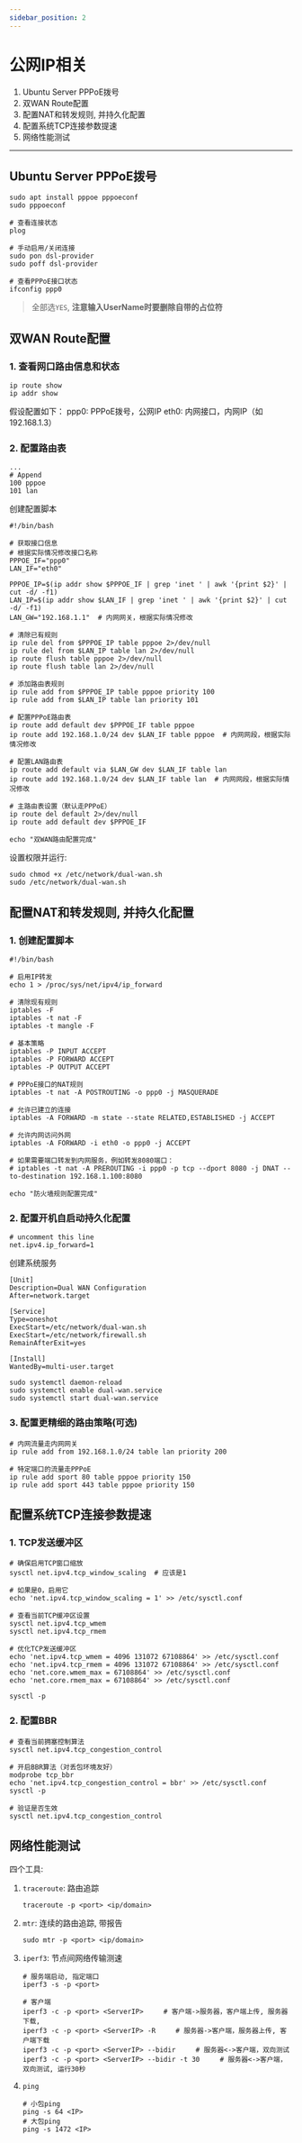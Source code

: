 ```yaml
---
sidebar_position: 2
---
```


# 公网IP相关

1. Ubuntu Server PPPoE拨号
2. 双WAN Route配置
3. 配置NAT和转发规则, 并持久化配置
4. 配置系统TCP连接参数提速
5. 网络性能测试

---

## Ubuntu Server PPPoE拨号

```shell
sudo apt install pppoe pppoeconf
sudo pppoeconf

# 查看连接状态
plog

# 手动启用/关闭连接
sudo pon dsl-provider
sudo poff dsl-provider

# 查看PPPoE接口状态
ifconfig ppp0
```

> 全部选`YES`, **注意输入UserName时要删除自带的占位符**

## 双WAN Route配置

### 1. 查看网口路由信息和状态

```shell
ip route show
ip addr show
```

假设配置如下：
ppp0: PPPoE拨号，公网IP
eth0: 内网接口，内网IP（如 192.168.1.3）

### 2. 配置路由表

```shell title="/etc/iproute2/rt_tables"
...
# Append
100 pppoe
101 lan
```

创建配置脚本

```shell title="/etc/network/dual-wan.sh"
#!/bin/bash

# 获取接口信息
# 根据实际情况修改接口名称
PPPOE_IF="ppp0"
LAN_IF="eth0"

PPPOE_IP=$(ip addr show $PPPOE_IF | grep 'inet ' | awk '{print $2}' | cut -d/ -f1)
LAN_IP=$(ip addr show $LAN_IF | grep 'inet ' | awk '{print $2}' | cut -d/ -f1)
LAN_GW="192.168.1.1"  # 内网网关，根据实际情况修改

# 清除已有规则
ip rule del from $PPPOE_IP table pppoe 2>/dev/null
ip rule del from $LAN_IP table lan 2>/dev/null
ip route flush table pppoe 2>/dev/null
ip route flush table lan 2>/dev/null

# 添加路由表规则
ip rule add from $PPPOE_IP table pppoe priority 100
ip rule add from $LAN_IP table lan priority 101

# 配置PPPoE路由表
ip route add default dev $PPPOE_IF table pppoe
ip route add 192.168.1.0/24 dev $LAN_IF table pppoe  # 内网网段，根据实际情况修改

# 配置LAN路由表
ip route add default via $LAN_GW dev $LAN_IF table lan
ip route add 192.168.1.0/24 dev $LAN_IF table lan  # 内网网段，根据实际情况修改

# 主路由表设置（默认走PPPoE）
ip route del default 2>/dev/null
ip route add default dev $PPPOE_IF

echo "双WAN路由配置完成"
```

设置权限并运行:

```shell
sudo chmod +x /etc/network/dual-wan.sh
sudo /etc/network/dual-wan.sh
```

## 配置NAT和转发规则, 并持久化配置

### 1. 创建配置脚本

```shell title="/etc/network/firewall.sh"
#!/bin/bash

# 启用IP转发
echo 1 > /proc/sys/net/ipv4/ip_forward

# 清除现有规则
iptables -F
iptables -t nat -F
iptables -t mangle -F

# 基本策略
iptables -P INPUT ACCEPT
iptables -P FORWARD ACCEPT
iptables -P OUTPUT ACCEPT

# PPPoE接口的NAT规则
iptables -t nat -A POSTROUTING -o ppp0 -j MASQUERADE

# 允许已建立的连接
iptables -A FORWARD -m state --state RELATED,ESTABLISHED -j ACCEPT

# 允许内网访问外网
iptables -A FORWARD -i eth0 -o ppp0 -j ACCEPT

# 如果需要端口转发到内网服务，例如转发8080端口：
# iptables -t nat -A PREROUTING -i ppp0 -p tcp --dport 8080 -j DNAT --to-destination 192.168.1.100:8080

echo "防火墙规则配置完成"
```

### 2. 配置开机自启动持久化配置

```shell title="/etc/sysctl.conf"
# uncomment this line
net.ipv4.ip_forward=1
```

创建系统服务

```
[Unit]
Description=Dual WAN Configuration
After=network.target

[Service]
Type=oneshot
ExecStart=/etc/network/dual-wan.sh
ExecStart=/etc/network/firewall.sh
RemainAfterExit=yes

[Install]
WantedBy=multi-user.target
```

```shell
sudo systemctl daemon-reload
sudo systemctl enable dual-wan.service
sudo systemctl start dual-wan.service
```

### 3. 配置更精细的路由策略(可选)

```shell
# 内网流量走内网网关
ip rule add from 192.168.1.0/24 table lan priority 200

# 特定端口的流量走PPPoE
ip rule add sport 80 table pppoe priority 150
ip rule add sport 443 table pppoe priority 150
```

## 配置系统TCP连接参数提速

### 1. TCP发送缓冲区

```shell
# 确保启用TCP窗口缩放
sysctl net.ipv4.tcp_window_scaling  # 应该是1

# 如果是0，启用它
echo 'net.ipv4.tcp_window_scaling = 1' >> /etc/sysctl.conf

# 查看当前TCP缓冲区设置
sysctl net.ipv4.tcp_wmem
sysctl net.ipv4.tcp_rmem

# 优化TCP发送缓冲区
echo 'net.ipv4.tcp_wmem = 4096 131072 67108864' >> /etc/sysctl.conf
echo 'net.ipv4.tcp_rmem = 4096 131072 67108864' >> /etc/sysctl.conf
echo 'net.core.wmem_max = 67108864' >> /etc/sysctl.conf
echo 'net.core.rmem_max = 67108864' >> /etc/sysctl.conf

sysctl -p
```

### 2. 配置BBR

```shell
# 查看当前拥塞控制算法
sysctl net.ipv4.tcp_congestion_control

# 开启BBR算法（对丢包环境友好）
modprobe tcp_bbr
echo 'net.ipv4.tcp_congestion_control = bbr' >> /etc/sysctl.conf
sysctl -p

# 验证是否生效
sysctl net.ipv4.tcp_congestion_control
```

## 网络性能测试

四个工具:

1. `traceroute`: 路由追踪

   `traceroute -p <port> <ip/domain>`
2. `mtr`: 连续的路由追踪, 带报告

   `sudo mtr -p <port> <ip/domain>`
3. `iperf3`: 节点间网络传输测速
    ```shell
    # 服务端启动, 指定端口
    iperf3 -s -p <port>
    
    # 客户端
    iperf3 -c -p <port> <ServerIP>     # 客户端->服务器，客户端上传, 服务器下载,
    iperf3 -c -p <port> <ServerIP> -R     # 服务器->客户端，服务器上传, 客户端下载
    iperf3 -c -p <port> <ServerIP> --bidir     # 服务器<->客户端，双向测试
    iperf3 -c -p <port> <ServerIP> --bidir -t 30     # 服务器<->客户端，双向测试, 运行30秒
    ```
4. `ping`
    ```shell
    # 小包ping
    ping -s 64 <IP>
    # 大包ping
    ping -s 1472 <IP>
    ```